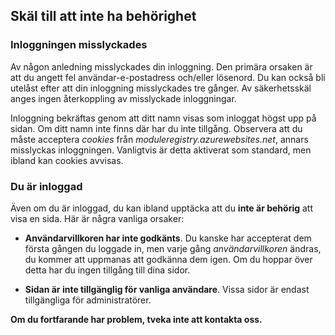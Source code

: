 ﻿## Skäl till att inte ha behörighet


### Inloggningen misslyckades
Av någon anledning misslyckades din inloggning. Den primära orsaken är att du angett fel användar-e-postadress och/eller lösenord.
Du kan också bli utelåst efter att din inloggning misslyckades tre gånger.
Av säkerhetsskäl anges ingen återkoppling av misslyckade inloggningar.

Inloggning bekräftas genom att ditt namn visas som inloggat högst upp på sidan.
Om ditt namn inte finns där har du inte tillgång.
Observera att du måste acceptera *cookies* från *moduleregistry.azurewebsites.net*, annars misslyckas inloggningen.
Vanligtvis är detta aktiverat som standard, men ibland kan cookies avvisas.


### Du är inloggad
Även om du är inloggad,
du kan ibland upptäcka att du **inte är behörig** att visa en sida.
Här är några vanliga orsaker:

- **Användarvillkoren har inte godkänts**.
Du kanske har accepterat dem första gången du loggade in,
men varje gång *användarvillkoren* ändras,
du kommer att uppmanas att godkänna dem igen.
Om du hoppar över detta har du ingen tillgång till dina sidor.

- **Sidan är inte tillgänglig för vanliga användare**.
Vissa sidor är endast tillgängliga för administratörer.


**Om du fortfarande har problem, tveka inte att kontakta oss.**